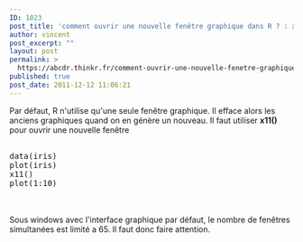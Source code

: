 ```yaml
---
ID: 1023
post_title: 'comment ouvrir une nouvelle fenêtre graphique dans R ? : x11'
author: vincent
post_excerpt: ""
layout: post
permalink: >
  https://abcdr.thinkr.fr/comment-ouvrir-une-nouvelle-fenetre-graphique-dans-r-x11/
published: true
post_date: 2011-12-12 11:06:21
---
```

Par défaut, R n'utilise qu'une seule fenêtre graphique. Il efface alors les anciens graphiques quand on en génère un nouveau. Il faut utiliser <strong>x11()</strong> pour ouvrir une nouvelle fenêtre <pre><br />data(iris)<br />plot(iris)<br />x11()<br />plot(1:10)<br /></pre> <br /><br />Sous windows avec l'interface graphique par défaut, le nombre de fenêtres simultanées est limité a 65. Il faut donc faire attention.<br /><br />